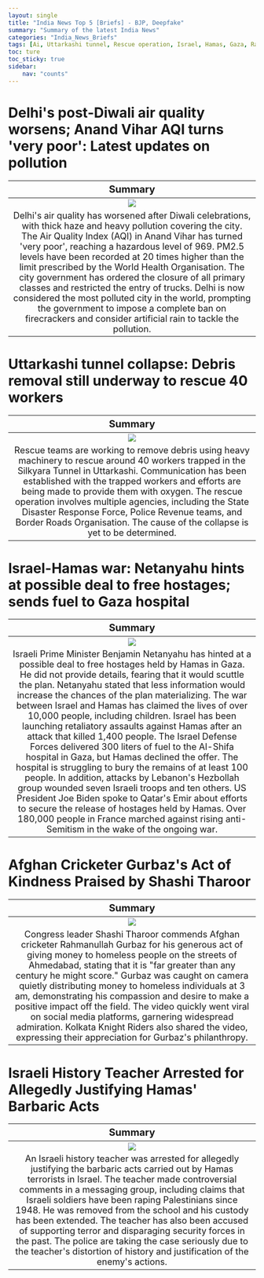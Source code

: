```yaml
---
layout: single
title: "India News Top 5 [Briefs] - BJP, Deepfake"
summary: "Summary of the latest India News"
categories: "India_News_Briefs"
tags: [Ai, Uttarkashi tunnel, Rescue operation, Israel, Hamas, Gaza, Rahmanullah Gurbaz,  Ahmedabad]
toc: ture
toc_sticky: true
sidebar:
    nav: "counts"
---
```


<style>
table th:first-of-type {
    width: 100%;
    font-size: 20px;
}
table td:nth-of-type(1) {
    width: 100%;
    font-size: 18px;
}
</style>

# Delhi's post-Diwali air quality worsens; Anand Vihar AQI turns 'very poor': Latest updates on pollution

Summary | 
:---:|
![](https://cdn.pixabay.com/photo/2016/11/02/09/53/los-angeles-1790986_1280.jpg) |
Delhi's air quality has worsened after Diwali celebrations, with thick haze and heavy pollution covering the city. The Air Quality Index (AQI) in Anand Vihar has turned 'very poor', reaching a hazardous level of 969. PM2.5 levels have been recorded at 20 times higher than the limit prescribed by the World Health Organisation. The city government has ordered the closure of all primary classes and restricted the entry of trucks. Delhi is now considered the most polluted city in the world, prompting the government to impose a complete ban on firecrackers and consider artificial rain to tackle the pollution. |

# Uttarkashi tunnel collapse: Debris removal still underway to rescue 40 workers

Summary | 
:---:|
![](https://cdn.pixabay.com/photo/2017/05/15/22/10/tunnel-2316267_1280.jpg) |
Rescue teams are working to remove debris using heavy machinery to rescue around 40 workers trapped in the Silkyara Tunnel in Uttarkashi. Communication has been established with the trapped workers and efforts are being made to provide them with oxygen. The rescue operation involves multiple agencies, including the State Disaster Response Force, Police Revenue teams, and Border Roads Organisation. The cause of the collapse is yet to be determined. |

# Israel-Hamas war: Netanyahu hints at possible deal to free hostages; sends fuel to Gaza hospital

Summary | 
:---:|
![](https://cdn.pixabay.com/photo/2012/02/29/15/49/chains-19176_1280.jpg) |
Israeli Prime Minister Benjamin Netanyahu has hinted at a possible deal to free hostages held by Hamas in Gaza. He did not provide details, fearing that it would scuttle the plan. Netanyahu stated that less information would increase the chances of the plan materializing. The war between Israel and Hamas has claimed the lives of over 10,000 people, including children. Israel has been launching retaliatory assaults against Hamas after an attack that killed 1,400 people. The Israel Defense Forces delivered 300 liters of fuel to the Al-Shifa hospital in Gaza, but Hamas declined the offer. The hospital is struggling to bury the remains of at least 100 people. In addition, attacks by Lebanon's Hezbollah group wounded seven Israeli troops and ten others. US President Joe Biden spoke to Qatar's Emir about efforts to secure the release of hostages held by Hamas. Over 180,000 people in France marched against rising anti-Semitism in the wake of the ongoing war. |

# Afghan Cricketer Gurbaz's Act of Kindness Praised by Shashi Tharoor

Summary | 
:---:|
![](https://cdn.pixabay.com/photo/2017/06/30/19/16/gst-2459328_1280.jpg) |
Congress leader Shashi Tharoor commends Afghan cricketer Rahmanullah Gurbaz for his generous act of giving money to homeless people on the streets of Ahmedabad, stating that it is "far greater than any century he might score." Gurbaz was caught on camera quietly distributing money to homeless individuals at 3 am, demonstrating his compassion and desire to make a positive impact off the field. The video quickly went viral on social media platforms, garnering widespread admiration. Kolkata Knight Riders also shared the video, expressing their appreciation for Gurbaz's philanthropy. |

# Israeli History Teacher Arrested for Allegedly Justifying Hamas' Barbaric Acts

Summary | 
:---:|
![](https://cdn.pixabay.com/photo/2016/12/16/11/44/war-1911176_1280.jpg) |
An Israeli history teacher was arrested for allegedly justifying the barbaric acts carried out by Hamas terrorists in Israel. The teacher made controversial comments in a messaging group, including claims that Israeli soldiers have been raping Palestinians since 1948. He was removed from the school and his custody has been extended. The teacher has also been accused of supporting terror and disparaging security forces in the past. The police are taking the case seriously due to the teacher's distortion of history and justification of the enemy's actions. |